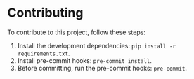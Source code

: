 # Contributing

To contribute to this project, follow these steps:

1. Install the development dependencies: `pip install -r requirements.txt`.
2. Install pre-commit hooks: `pre-commit install`.
3. Before committing, run the pre-commit hooks: `pre-commit`.
